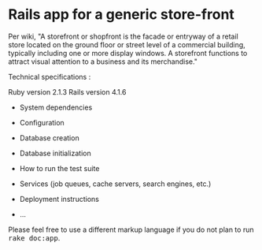 Rails app for a generic store-front
==

Per wiki, "A storefront or shopfront is the facade or entryway of a retail store located on the ground floor or street level of a commercial building, typically including one or more display windows. A storefront functions to attract visual attention to a business and its merchandise."


Technical specifications :

 Ruby version 2.1.3 
 Rails version 4.1.6

* System dependencies

* Configuration

* Database creation

* Database initialization

* How to run the test suite

* Services (job queues, cache servers, search engines, etc.)

* Deployment instructions

* ...


Please feel free to use a different markup language if you do not plan to run
<tt>rake doc:app</tt>.
